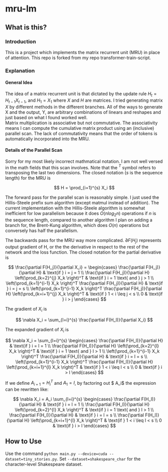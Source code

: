 # mru-lm

## What is this?

### Introduction

This is a project which implements the matrix recurrent unit (MRU) in place of attention. This repo is forked from my repo transformer-train-script.

### Explanation

#### General Idea

The idea of a matrix recurrent unit is that dictated by the update rule $H_t = H_{t-1} X_{t-1}$,  and $H_1 = X_1$ where $X$ and $H$ are matrices. I tried generating matrix $X$ by different methods in the different branches. All of the ways to generate X and the output, Y, are arbitrary combinations of linears and reshapes and just based on what I found worked well.  
Matrix multiplication is associative but not commutative. The associativity means I can compute the cumulative matrix product using an (inclusive) parallel scan. The lack of commutativity means that the order of tokens is automatically incorporated into the MRU.

#### Details of the Parallel Scan

Sorry for my most likely incorrect mathmatical notation. I am not well versed in the math fields that this scan involves. Note that the $^T$ symbol refers to transposing the last two dimensions.
The closed notation ($s$ is the sequence length) for the MRU is 

$$
H = \prod_{i=1}^{s} X_i
$$

The forward pass for the parallel scan is reasonably simple. I just used the Hillis-Steele prefix sum algorithm (except matmul instead of addition). The current implementation with the Hillis-Steele algorithm is somewhat inefficient for low parallelism because it does $O(n log_2 n)$ operations if $n$ is the sequence length, compared to another algorithm I plan on adding a branch for, the Brent-Kung algorithm, which does $O(n)$ operations but conversely has half the parallelism.

The backwards pass for the MRU way more complicated. $\partial F(H_j)$ represents output gradient of H, or the the derivative in respect to the rest of the network and the loss function. The closed notation for the partial derivative is

$$
\frac{\partial F(H_j)}{\partial X_i} = 
\begin{cases} 
\frac{\partial F(H_j)}{\partial H} & \text{if } i = j = 1 \\
\frac{\partial F(H_j)}{\partial H} \left(\prod_{k=2}^{j} X_k \right)^T & \text{if } i = 1 \text{ and } j > 1 \\
\left(\prod_{k=1}^{i-1} X_k \right)^T \frac{\partial F(H_j)}{\partial H} & \text{if } i = j = s \\
\left(\prod_{k=1}^{i-1} X_k \right)^T \frac{\partial F(H_j)}{\partial H} \left(\prod_{k=i+1}^{j} X_k \right)^T & \text{if } 1 < i \leq j < s \\
0 & \text{if } i > j 
\end{cases}
$$

The gradient of $X_i$ is

$$
\nabla X_i = \sum_{l=i}^{s} \frac{\partial F(H_l)}{\partial X_i}
$$

The expanded gradient of $X_i$ is

$$
\nabla X_i = \sum_{l=i}^{s} 
\begin{cases} 
\frac{\partial F(H_l)}{\partial H} & \text{if } i = l = 1 \\
\frac{\partial F(H_l)}{\partial H} \left(\prod_{k=2}^{l} X_k \right)^T & \text{if } i = 1 \text{ and } l > 1 \\
\left(\prod_{k=1}^{i-1} X_k \right)^T \frac{\partial F(H_l)}{\partial H} & \text{if } i = l = s \\
\left(\prod_{k=1}^{i-1} X_k \right)^T \frac{\partial F(H_l)}{\partial H} \left(\prod_{k=i+1}^{l} X_k \right)^T & \text{if } 1 < i \leq l < s \\
0 & \text{if } i > l 
\end{cases}
$$

If we define $A_{i+1} = H_{i}^T$ and $A_1 = I$, by factoring out $ A_i$ the expression can be rewritten like:

$$
\nabla X_i = A_i \sum_{l=i}^{s} 
\begin{cases} 
\frac{\partial F(H_l)}{\partial H} & \text{if } i = l = 1 \\
\frac{\partial F(H_l)}{\partial H} \left(\prod_{k=2}^{l} X_k \right)^T & \text{if } i = 1 \text{ and } l > 1 \\
\frac{\partial F(H_l)}{\partial H} & \text{if } i = l = s \\
\frac{\partial F(H_l)}{\partial H} \left(\prod_{k=i+1}^{l} X_k \right)^T & \text{if } 1 < i \leq l < s \\
0 & \text{if } i > l 
\end{cases}
$$

## How to Use

Use the command `python main.py --device=cuda --dataset=tiny_stories.py`. Set `--dataset=shakespeare_char` for the character-level Shakespeare dataset.
